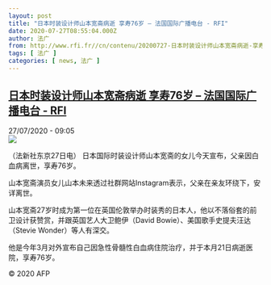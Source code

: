 ```yaml
---
layout: post
title: "日本时装设计师山本宽斋病逝 享寿76岁 – 法国国际广播电台 - RFI"
date: 2020-07-27T08:55:04.000Z
author: 法广
from: http://www.rfi.fr//cn/contenu/20200727-日本时装设计师山本宽斋病逝-享寿76岁
tags: [ 法广 ]
categories: [ news, 法广 ]
---
```

<!--1595840104000-->
[日本时装设计师山本宽斋病逝 享寿76岁 – 法国国际广播电台 - RFI](http://www.rfi.fr//cn/contenu/20200727-%E6%97%A5%E6%9C%AC%E6%97%B6%E8%A3%85%E8%AE%BE%E8%AE%A1%E5%B8%88%E5%B1%B1%E6%9C%AC%E5%AE%BD%E6%96%8B%E7%97%85%E9%80%9D-%E4%BA%AB%E5%AF%BF76%E5%B2%81)
------

<div>
<div>27/07/2020 - 09:05</div><img src="https://s.rfi.fr/media/display/644d43bc-cfdd-11ea-bee0-005056a98db9/w:310/p:16x9/int0007b.200727150501.jpg"><div class="t-content__body u-clearfix"><div class="m-interstitial"></div><p>（法新社东京27日电）    日本国际时装设计师山本宽斋的女儿今天宣布，父亲因白血病离世，享寿76岁。</p><p>    山本宽斋演员女儿山本未来透过社群网站Instagram表示，父亲在亲友环绕下，安详离世。</p><p>    山本宽斋27岁时成为第一位在英国伦敦举办时装秀的日本人，他以不落俗套的前卫设计获赞赏，并跟英国艺人大卫鲍伊（David Bowie）、美国歌手史提夫汪达（Stevie Wonder）等人有深交。</p><p>    他是今年3月对外宣布自己因急性骨髓性白血病住院治疗，并于本月21日病逝医院，享寿76岁。</p><p class="t-copyright">© 2020 AFP</p>        </div>
</div>
